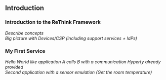 Introduction
------------

### Introduction to the ReThink Framework

*Describe concepts*  
*Big picture with Devices/CSP (including support services + IdPs)*

### My First Service

*Hello World like application A calls B with a communication Hyperty already provided*  
*Second application with a sensor emulation (Get the room temperature)*

###
